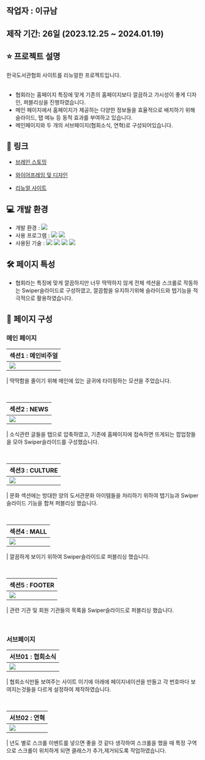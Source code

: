 ## 작업자 : 이규남

## 제작 기간: 26일 (2023.12.25 ~ 2024.01.19)

## ⭐️ 프로젝트 설명

한국도서관협회 사이트를 리뉴얼한 프로젝트입니다.<br/><br/>

- 협회라는 홈페이지 특징에 맞게 기존의 홈페이지보다 깔끔하고 가시성이 좋게 디자인, 퍼블리싱을 진행하였습니다.
- 메인 페이지에서 홈페이지가 제공하는 다양한 정보들을 효율적으로 배치하기 위해 슬라이드, 탭 메뉴 등 동적 효과를 부여하고 있습니다.
- 메인페이지와 두 개의 서브페이지(협회소식, 연혁)로 구성되어있습니다.

## 🚀 링크

- [브레인 스토밍](https://www.figma.com/file/ZxMTA65g3AHpps8madhEzo/%EC%95%84%EC%9D%B4%EB%94%94%EC%96%B4-%EB%B0%9C%EC%83%81?type=whiteboard&node-id=0%3A1&t=7kQcNFmVooZpVx2K-1)

- [와이어프레임 및 디자인](https://www.figma.com/file/O7j6WcaZVkyak8hxTMvUDa/%EC%9D%B4%EA%B7%9C%EB%82%A8_%ED%8F%AC%ED%8A%B8%ED%8F%B4%EB%A6%AC%EC%98%A4?type=design&node-id=0%3A1&mode=design&t=N8KoW3Fnu1FH8tnR-1)
- [리뉴얼 사이트](https://rbska9810.github.io/project02/) <br>
## 💻 개발 환경

- 개발 환경 : <img src="https://img.shields.io/badge/windows10-0078D6?style=flat-square&logo=windows10&logoColor=white"/>
- 사용 프로그램 : <img src="https://img.shields.io/badge/Vs code-007ACC?style=flat-square&logo=visualstudiocode&logoColor=white"/> <img src="https://img.shields.io/badge/figma-F24E1E?style=flat-square&logo=figma&logoColor=white"/>
- 사용된 기술 :
  <img src="https://img.shields.io/badge/html5-E34F26?style=flat-square&logo=html5&logoColor=white"> <img src="https://img.shields.io/badge/css3-1572B6?style=flat-square&logo=css3&logoColor=white"> <img src="https://img.shields.io/badge/JavaScript-F7DF1E?style=flat-square&logo=JavaScript&logoColor=white"> <img src="https://img.shields.io/badge/Swiper-6332F6?style=flat-square&logo=Swiper&logoColor=white">

## 🛠️ 페이지 특성

- 협회라는 특징에 맞게 깔끔하지만 너무 딱딱하지 않게 전체 섹션을 스크롤로 작동하는 Swiper슬라이드로 구성하였고, 
  깔끔함을 유지하기위해 슬라이드와 탭기능을 적극적으로 활용하였습니다.

## 👀 페이지 구성

### 메인 페이지

| 섹션1 : 메인비주얼                                                                                                      |
| :---------------------------------------------------------------------------------------------------------------------- |
| <img src= "[https://private-user-images.githubusercontent.com/152961789/299141315-9b8b9064-3b64-43b0-a325-a4ac4e6ec904.gif?jwt=eyJhbGciOiJIUzI1NiIsInR5cCI6IkpXVCJ9.eyJpc3MiOiJnaXRodWIuY29tIiwiYXVkIjoicmF3LmdpdGh1YnVzZXJjb250ZW50LmNvbSIsImtleSI6ImtleTUiLCJleHAiOjE3MDYwNjE2MDQsIm5iZiI6MTcwNjA2MTMwNCwicGF0aCI6Ii8xNTI5NjE3ODkvMjk5MTQxMzE1LTliOGI5MDY0LTNiNjQtNDNiMC1hMzI1LWE0YWM0ZTZlYzkwNC5naWY_WC1BbXotQWxnb3JpdGhtPUFXUzQtSE1BQy1TSEEyNTYmWC1BbXotQ3JlZGVudGlhbD1BS0lBVkNPRFlMU0E1M1BRSzRaQSUyRjIwMjQwMTI0JTJGdXMtZWFzdC0xJTJGczMlMkZhd3M0X3JlcXVlc3QmWC1BbXotRGF0ZT0yMDI0MDEyNFQwMTU1MDRaJlgtQW16LUV4cGlyZXM9MzAwJlgtQW16LVNpZ25hdHVyZT1jODQyMWVmODVhNWQyMjkyMWYwZDExNjE0MDQ0NzE1MWU5ZGUxZjhmM2YwNjViMTJlYzQwZTM4MWRjM2E1Mjg1JlgtQW16LVNpZ25lZEhlYWRlcnM9aG9zdCZhY3Rvcl9pZD0wJmtleV9pZD0wJnJlcG9faWQ9MCJ9.mXWvr463EKRi7Ug3bwYL7BIIGvYhnua7etxEGF6-M0Q](https://private-user-images.githubusercontent.com/152961789/299141315-9b8b9064-3b64-43b0-a325-a4ac4e6ec904.gif?jwt=eyJhbGciOiJIUzI1NiIsInR5cCI6IkpXVCJ9.eyJpc3MiOiJnaXRodWIuY29tIiwiYXVkIjoicmF3LmdpdGh1YnVzZXJjb250ZW50LmNvbSIsImtleSI6ImtleTUiLCJleHAiOjE3MDk3NzcyMTksIm5iZiI6MTcwOTc3NjkxOSwicGF0aCI6Ii8xNTI5NjE3ODkvMjk5MTQxMzE1LTliOGI5MDY0LTNiNjQtNDNiMC1hMzI1LWE0YWM0ZTZlYzkwNC5naWY_WC1BbXotQWxnb3JpdGhtPUFXUzQtSE1BQy1TSEEyNTYmWC1BbXotQ3JlZGVudGlhbD1BS0lBVkNPRFlMU0E1M1BRSzRaQSUyRjIwMjQwMzA3JTJGdXMtZWFzdC0xJTJGczMlMkZhd3M0X3JlcXVlc3QmWC1BbXotRGF0ZT0yMDI0MDMwN1QwMjAxNTlaJlgtQW16LUV4cGlyZXM9MzAwJlgtQW16LVNpZ25hdHVyZT1iNGY5MGEyYjFiODFmOTZkZTExM2M2ZTRmZWVjZjM3YjJkMzEwZDFhZjY5NzQ3ZWMxOTEwMzcwYzY5NmY4NDQwJlgtQW16LVNpZ25lZEhlYWRlcnM9aG9zdCZhY3Rvcl9pZD0wJmtleV9pZD0wJnJlcG9faWQ9MCJ9.dhjUlD_a5Ee0nC251Ln4PVgKyx4HLgNH8-eB-bkqN0k)"> |

| 딱딱함을 줄이기 위해 메인에 있는 글귀에 타이핑하는 모션을 주었습니다.

<br>

| 섹션2 : NEWS                                                                                              |
| :------------------------------------------------------------------------------------------------------------------------ |
| <img src="https://private-user-images.githubusercontent.com/152961789/299142922-a4e33d09-1801-4bc7-aa7b-148e9b4d652f.gif?jwt=eyJhbGciOiJIUzI1NiIsInR5cCI6IkpXVCJ9.eyJpc3MiOiJnaXRodWIuY29tIiwiYXVkIjoicmF3LmdpdGh1YnVzZXJjb250ZW50LmNvbSIsImtleSI6ImtleTUiLCJleHAiOjE3MDYwNTc5NDAsIm5iZiI6MTcwNjA1NzY0MCwicGF0aCI6Ii8xNTI5NjE3ODkvMjk5MTQyOTIyLWE0ZTMzZDA5LTE4MDEtNGJjNy1hYTdiLTE0OGU5YjRkNjUyZi5naWY_WC1BbXotQWxnb3JpdGhtPUFXUzQtSE1BQy1TSEEyNTYmWC1BbXotQ3JlZGVudGlhbD1BS0lBVkNPRFlMU0E1M1BRSzRaQSUyRjIwMjQwMTI0JTJGdXMtZWFzdC0xJTJGczMlMkZhd3M0X3JlcXVlc3QmWC1BbXotRGF0ZT0yMDI0MDEyNFQwMDU0MDBaJlgtQW16LUV4cGlyZXM9MzAwJlgtQW16LVNpZ25hdHVyZT03NmUwNDlkOGQwZDE2OGQ3YjM0YzY3YWNlM2U0NzQ0NDgyM2M0MWQ3MTRhODE3MWQyY2VhNjFiNWI2Njk3NGY2JlgtQW16LVNpZ25lZEhlYWRlcnM9aG9zdCZhY3Rvcl9pZD0wJmtleV9pZD0wJnJlcG9faWQ9MCJ9.7rD5GcOOpdDJWWv1TXq3bt5eP1GAFis4Pl45b-I5GlA"> |

| 소식관련 글들을 탭으로 압축하였고, 기존에 홈페이지에 접속하면 뜨게되는 팝업창들을 모아 Swiper슬라이드를 구성했습니다.

<br>

| 섹션3 : CULTURE                                                                                                           |
| :----------------------------------------------------------------------------------------------------------------------- |
| <img src="https://private-user-images.githubusercontent.com/152961789/299144674-664dacf7-0caf-4b06-8122-e8aa7d4fab39.gif?jwt=eyJhbGciOiJIUzI1NiIsInR5cCI6IkpXVCJ9.eyJpc3MiOiJnaXRodWIuY29tIiwiYXVkIjoicmF3LmdpdGh1YnVzZXJjb250ZW50LmNvbSIsImtleSI6ImtleTUiLCJleHAiOjE3MDYwNTg0NzQsIm5iZiI6MTcwNjA1ODE3NCwicGF0aCI6Ii8xNTI5NjE3ODkvMjk5MTQ0Njc0LTY2NGRhY2Y3LTBjYWYtNGIwNi04MTIyLWU4YWE3ZDRmYWIzOS5naWY_WC1BbXotQWxnb3JpdGhtPUFXUzQtSE1BQy1TSEEyNTYmWC1BbXotQ3JlZGVudGlhbD1BS0lBVkNPRFlMU0E1M1BRSzRaQSUyRjIwMjQwMTI0JTJGdXMtZWFzdC0xJTJGczMlMkZhd3M0X3JlcXVlc3QmWC1BbXotRGF0ZT0yMDI0MDEyNFQwMTAyNTRaJlgtQW16LUV4cGlyZXM9MzAwJlgtQW16LVNpZ25hdHVyZT04NGNkYjQ5ZmZiMWIyNWE5ZDRjZGE2ZGJkYjMyMmY5M2IwNDcwYjFiOGMwOTc1NWEzMDA4ZjI5ZTIzMjZjYzk4JlgtQW16LVNpZ25lZEhlYWRlcnM9aG9zdCZhY3Rvcl9pZD0wJmtleV9pZD0wJnJlcG9faWQ9MCJ9.Mx4mP20Teahew4PB2L5IjvzF-BWVeM2mahdTJdscHek"> |

| 문화 섹션에는 방대한 양의 도서관문화 아이템들을 처리하기 위하여 탭기능과 Swiper슬라이드 기능을 합쳐 퍼블리싱 했습니다.

<br>

| 섹션4 : MALL                                                                                                           |
| :--------------------------------------------------------------------------------------------------------------------- |
| <img src="https://private-user-images.githubusercontent.com/152961789/299144712-69736dd7-9f16-4f5a-a80c-5dd3f9d4b104.gif?jwt=eyJhbGciOiJIUzI1NiIsInR5cCI6IkpXVCJ9.eyJpc3MiOiJnaXRodWIuY29tIiwiYXVkIjoicmF3LmdpdGh1YnVzZXJjb250ZW50LmNvbSIsImtleSI6ImtleTUiLCJleHAiOjE3MDYwNTg0ODgsIm5iZiI6MTcwNjA1ODE4OCwicGF0aCI6Ii8xNTI5NjE3ODkvMjk5MTQ0NzEyLTY5NzM2ZGQ3LTlmMTYtNGY1YS1hODBjLTVkZDNmOWQ0YjEwNC5naWY_WC1BbXotQWxnb3JpdGhtPUFXUzQtSE1BQy1TSEEyNTYmWC1BbXotQ3JlZGVudGlhbD1BS0lBVkNPRFlMU0E1M1BRSzRaQSUyRjIwMjQwMTI0JTJGdXMtZWFzdC0xJTJGczMlMkZhd3M0X3JlcXVlc3QmWC1BbXotRGF0ZT0yMDI0MDEyNFQwMTAzMDhaJlgtQW16LUV4cGlyZXM9MzAwJlgtQW16LVNpZ25hdHVyZT03OGFiZmZkYjRlMTQxNTU4ZGYwZDM5NWZhNzUzYTViYjIyODYzNWIyMjQ5MDY2NmEwOTViNzgzNjFlZTRjMDI0JlgtQW16LVNpZ25lZEhlYWRlcnM9aG9zdCZhY3Rvcl9pZD0wJmtleV9pZD0wJnJlcG9faWQ9MCJ9.I-AvrY_L9pCPh1KVBob3pnbVTc0fAakyL5GDv2GrL5c"> |

| 깔끔하게 보이기 위하여 Swiper슬라이드로 퍼블리싱 했습니다.

<br>

| 섹션5 : FOOTER                                                                                                        |
| :------------------------------------------------------------------------------------------------------------------------ |
| <img src="https://private-user-images.githubusercontent.com/152961789/299144742-efa64dfb-8cb7-46d8-9b43-0274345c5834.gif?jwt=eyJhbGciOiJIUzI1NiIsInR5cCI6IkpXVCJ9.eyJpc3MiOiJnaXRodWIuY29tIiwiYXVkIjoicmF3LmdpdGh1YnVzZXJjb250ZW50LmNvbSIsImtleSI6ImtleTUiLCJleHAiOjE3MDYwNTg0OTgsIm5iZiI6MTcwNjA1ODE5OCwicGF0aCI6Ii8xNTI5NjE3ODkvMjk5MTQ0NzQyLWVmYTY0ZGZiLThjYjctNDZkOC05YjQzLTAyNzQzNDVjNTgzNC5naWY_WC1BbXotQWxnb3JpdGhtPUFXUzQtSE1BQy1TSEEyNTYmWC1BbXotQ3JlZGVudGlhbD1BS0lBVkNPRFlMU0E1M1BRSzRaQSUyRjIwMjQwMTI0JTJGdXMtZWFzdC0xJTJGczMlMkZhd3M0X3JlcXVlc3QmWC1BbXotRGF0ZT0yMDI0MDEyNFQwMTAzMThaJlgtQW16LUV4cGlyZXM9MzAwJlgtQW16LVNpZ25hdHVyZT01OWIzY2Y2MDVjYmNjNmM2YTQ5Y2VlYzhmZGJmYWMxMTIwYTk0Yjk5MjQzMTA0ZDJlZjQ3YmM1Y2RiMGRiZjkxJlgtQW16LVNpZ25lZEhlYWRlcnM9aG9zdCZhY3Rvcl9pZD0wJmtleV9pZD0wJnJlcG9faWQ9MCJ9.gSrhcUQZFZNLyVeLWCmcI6unMNVCZJLl3kIEPT33L4U"> |

| 관련 기관 및 회원 기관들의 목록을 Swiper슬라이드로 퍼블리싱 했습니다.

<br>

### 서브페이지

| 서브01 : 협회소식                                                                                                        |
| :------------------------------------------------------------------------------------------------------------------------ |
| <img src="https://private-user-images.githubusercontent.com/152961789/299145672-2530de65-5cb5-4087-8ad8-93f2f9849433.gif?jwt=eyJhbGciOiJIUzI1NiIsInR5cCI6IkpXVCJ9.eyJpc3MiOiJnaXRodWIuY29tIiwiYXVkIjoicmF3LmdpdGh1YnVzZXJjb250ZW50LmNvbSIsImtleSI6ImtleTUiLCJleHAiOjE3MDYwNTg4OTgsIm5iZiI6MTcwNjA1ODU5OCwicGF0aCI6Ii8xNTI5NjE3ODkvMjk5MTQ1NjcyLTI1MzBkZTY1LTVjYjUtNDA4Ny04YWQ4LTkzZjJmOTg0OTQzMy5naWY_WC1BbXotQWxnb3JpdGhtPUFXUzQtSE1BQy1TSEEyNTYmWC1BbXotQ3JlZGVudGlhbD1BS0lBVkNPRFlMU0E1M1BRSzRaQSUyRjIwMjQwMTI0JTJGdXMtZWFzdC0xJTJGczMlMkZhd3M0X3JlcXVlc3QmWC1BbXotRGF0ZT0yMDI0MDEyNFQwMTA5NThaJlgtQW16LUV4cGlyZXM9MzAwJlgtQW16LVNpZ25hdHVyZT0wN2Y3MzBhODhlZDFlNTZiZjU4NWY4ZTAzYjIwNzEyN2Y3MDMyNjhmMGM4NDRhY2M5MTA5ZDE3NjM0ZDUzNTY5JlgtQW16LVNpZ25lZEhlYWRlcnM9aG9zdCZhY3Rvcl9pZD0wJmtleV9pZD0wJnJlcG9faWQ9MCJ9.N_TgIS-5EVUOQC12qYEVhgrxKP0KcqtFchzBHmytrus"> |

| 협회소식만들 보여주는 사이트 이기에 아래에 페이지네이션을 만들고 각 번호마다 보여지는것들을 다르게 설정하여 제작하였습니다.

<br>

| 서브02 : 연혁                                                                                                       |
| :---------------------------------------------------------------------------------------------------------------------- |
| <img src="https://private-user-images.githubusercontent.com/152961789/299145709-89b1a851-894d-458d-bf43-1b89c3aff4b0.gif?jwt=eyJhbGciOiJIUzI1NiIsInR5cCI6IkpXVCJ9.eyJpc3MiOiJnaXRodWIuY29tIiwiYXVkIjoicmF3LmdpdGh1YnVzZXJjb250ZW50LmNvbSIsImtleSI6ImtleTUiLCJleHAiOjE3MDYwNTg5MDgsIm5iZiI6MTcwNjA1ODYwOCwicGF0aCI6Ii8xNTI5NjE3ODkvMjk5MTQ1NzA5LTg5YjFhODUxLTg5NGQtNDU4ZC1iZjQzLTFiODljM2FmZjRiMC5naWY_WC1BbXotQWxnb3JpdGhtPUFXUzQtSE1BQy1TSEEyNTYmWC1BbXotQ3JlZGVudGlhbD1BS0lBVkNPRFlMU0E1M1BRSzRaQSUyRjIwMjQwMTI0JTJGdXMtZWFzdC0xJTJGczMlMkZhd3M0X3JlcXVlc3QmWC1BbXotRGF0ZT0yMDI0MDEyNFQwMTEwMDhaJlgtQW16LUV4cGlyZXM9MzAwJlgtQW16LVNpZ25hdHVyZT03YzRmYzA3ZjMwMmQzZDIzNGRkY2FiMTA1OGY3ZjdmNGViYTgxNDI3MTc1NjZjODJmM2JjNWU5NGFjNGVjOGZmJlgtQW16LVNpZ25lZEhlYWRlcnM9aG9zdCZhY3Rvcl9pZD0wJmtleV9pZD0wJnJlcG9faWQ9MCJ9.97Evi2wCEvi4rHrTj_puH1_WSlHs6hZzfuefEQ49pJk"> |

| 년도 별로 스크롤 이벤트를 넣으면 좋을 것 같다 생각하여 스크롤을 했을 때 특정 구역으로 스크롤이 위치하게 되면 클래스가 추가,제거되도록 작업하였습니다.
